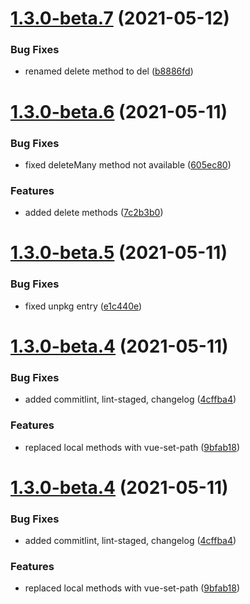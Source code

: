 # [1.3.0-beta.7](https://github.com/kouts/vue-path-store/compare/v1.3.0-beta.6...v1.3.0-beta.7) (2021-05-12)


### Bug Fixes

* renamed delete method to del ([b8886fd](https://github.com/kouts/vue-path-store/commit/b8886fd02dff89d116f25a1554f531f501cc0811))

# [1.3.0-beta.6](https://github.com/kouts/vue-path-store/compare/v1.3.0-beta.5...v1.3.0-beta.6) (2021-05-11)


### Bug Fixes

* fixed deleteMany method not available ([605ec80](https://github.com/kouts/vue-path-store/commit/605ec80a9bd52d2c78d75eefce89c1690b75fcd9))


### Features

* added delete methods ([7c2b3b0](https://github.com/kouts/vue-path-store/commit/7c2b3b0f149459a675c2377bac0ebcb7cd7cc4ac))

# [1.3.0-beta.5](https://github.com/kouts/vue-path-store/compare/v1.3.0-beta.4...v1.3.0-beta.5) (2021-05-11)


### Bug Fixes

* fixed unpkg entry ([e1c440e](https://github.com/kouts/vue-path-store/commit/e1c440e62fd46d469e33b5752753bfdb1130b6c1))

# [1.3.0-beta.4](https://github.com/kouts/vue-path-store/compare/v1.3.0-beta.3...v1.3.0-beta.4) (2021-05-11)


### Bug Fixes

* added commitlint, lint-staged, changelog ([4cffba4](https://github.com/kouts/vue-path-store/commit/4cffba4961913a038225861a670bd63b42b54792))


### Features

* replaced local methods with vue-set-path ([9bfab18](https://github.com/kouts/vue-path-store/commit/9bfab18c47e8e0b1bf3aed2660e3b72ce41a1d3e))





# [1.3.0-beta.4](https://github.com/kouts/vue-path-store/compare/v1.3.0-beta.3...v1.3.0-beta.4) (2021-05-11)


### Bug Fixes

* added commitlint, lint-staged, changelog ([4cffba4](https://github.com/kouts/vue-path-store/commit/4cffba4961913a038225861a670bd63b42b54792))


### Features

* replaced local methods with vue-set-path ([9bfab18](https://github.com/kouts/vue-path-store/commit/9bfab18c47e8e0b1bf3aed2660e3b72ce41a1d3e))
